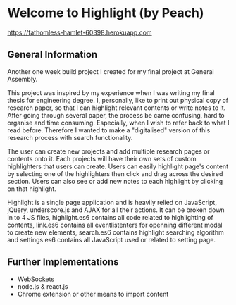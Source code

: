 # Welcome to Highlight (by Peach)

https://fathomless-hamlet-60398.herokuapp.com

## General Information
Another one week build project I created for my final project at General Assembly.

This project was inspired by my experience when I was writing my final thesis for engineering degree. I, personally, like to print out physical copy of research paper, so that I can highlight relevant contents or write notes to it. After going through several paper, the process be came confusing, hard to organise and time consuming. Especially, when I wish to refer back to what I read before. Therefore I wanted to make a "digitalised" version of this research process with search functionality.

The user can create new projects and add multiple research pages or contents onto it. Each projects will have their own sets of custom highlighters that users can create. Users can easily highlight page's content by selecting one of the highlighters then click and drag across the desired section. Users can also see or add new notes to each highlight by clicking on that highlight.

Highlight is a single page application and is heavily relied on JavaScript, jQuery, underscore.js and AJAX for all their actions. It can be broken down in to 4 JS files, highlight.es6 contains all code related to highlighting of contents, link.es6 contains all eventlistenters for openning different modal to create new elements, search.es6 contains highlight searching algorithm and settings.es6 contains all JavaScript used or related to setting page.

## Further Implementations
* WebSockets
* node.js & react.js
* Chrome extension or other means to import content
